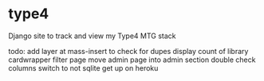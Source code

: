 type4
=====

Django site to track and view my Type4 MTG stack

todo:
add layer at mass-insert to check for dupes
display count of library
cardwrapper
filter page
move admin page into admin section
double check columns
switch to not sqlite
get up on heroku